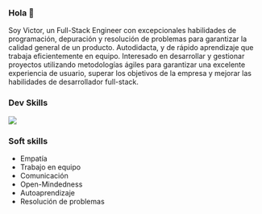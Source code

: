 ### Hola 👋

   Soy Victor, un Full-Stack Engineer con excepcionales habilidades de programación, depuración y resolución de problemas para garantizar la calidad general de un producto. Autodidacta, y de rápido aprendizaje que trabaja eficientemente en equipo. Interesado en desarrollar y gestionar proyectos utilizando metodologías ágiles para garantizar una excelente experiencia de usuario, superar los objetivos de la empresa y mejorar las habilidades de desarrollador full-stack.

### Dev Skills

<p>
  <a href="https://skillicons.dev">
    <img src="https://skillicons.dev/icons?i=ruby,rails,postgresql,git,github,javascript,react,nodejs,html,css,figma,aws" />
  </a>
</p>


### Soft skills
   - Empatía
   - Trabajo en equipo
   - Comunicación
   - Open-Mindedness
   - Autoaprendizaje
   - Resolución de problemas
